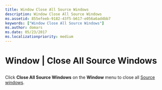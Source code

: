 ```yaml
---
title: Window Close All Source Windows
description: Window Close All Source Windows
ms.assetid: 855efeeb-9182-43f5-b617-e056a6ad4bb7
keywords: ["Window Close All Source Windows"]
ms.author: domars
ms.date: 05/23/2017
ms.localizationpriority: medium
---
```


# Window | Close All Source Windows


## <span id="ddk_window_close_all_source_windows_dbg"></span><span id="DDK_WINDOW_CLOSE_ALL_SOURCE_WINDOWS_DBG"></span>


Click **Close All Source Windows** on the **Window** menu to close all [Source windows](source-window.md).

 

 





